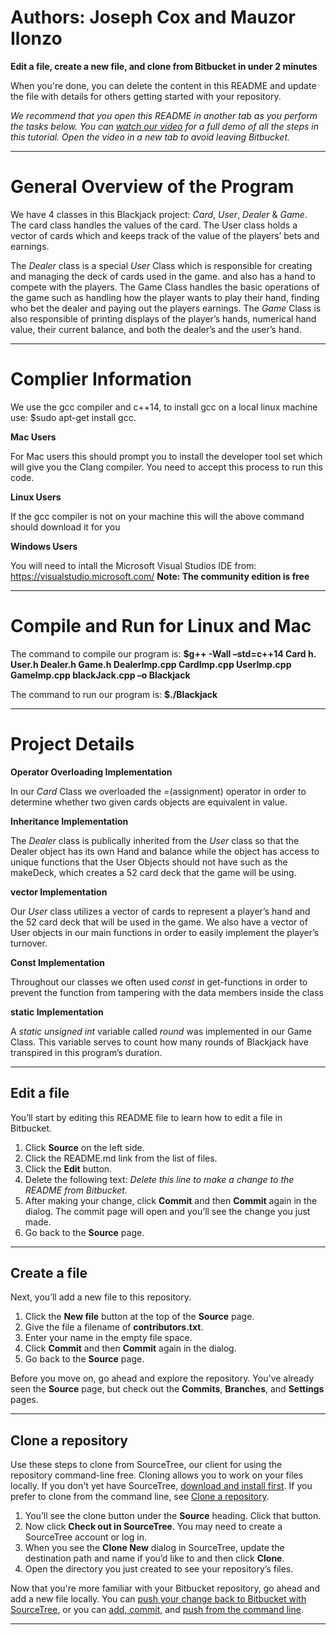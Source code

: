 # Authors: Joseph Cox and Mauzor Ilonzo

**Edit a file, create a new file, and clone from Bitbucket in under 2 minutes**

When you're done, you can delete the content in this README and update the file with details for others getting started with your repository.

*We recommend that you open this README in another tab as you perform the tasks below. You can [watch our video](https://youtu.be/0ocf7u76WSo) for a full demo of all the steps in this tutorial. Open the video in a new tab to avoid leaving Bitbucket.*

---
# General Overview of the Program

We have 4 classes in this Blackjack project: *Card*, *User*, *Dealer* & *Game*. The card class handles the values of the card. The User class holds a vector of cards which and keeps track of the value of the players’ bets and earnings. 

The *Dealer* class is a special *User* Class which is responsible for creating and managing the deck of cards used in the game. and also has a hand to compete with the players. The Game Class handles the basic operations of the game such as handling how the player wants to play their hand, finding who bet the dealer and paying out the players earnings. The *Game* Class is also responsible of printing displays of the player’s hands, numerical hand value, their current balance, and both the dealer’s and the user’s hand.


---

# Complier Information 

We use the gcc compiler and c++14, to install gcc on a local linux machine use: $sudo apt-get install gcc.

**Mac Users**

For Mac users this should prompt you to install the developer tool set which will give you the Clang compiler. You need to accept this process
to run this code.

**Linux Users** 

If the gcc compiler is not on your machine this will the above command 
should download it for you

**Windows Users** 

You will need to intall the Microsoft Visual Studios IDE from: https://visualstudio.microsoft.com/
**Note: The community edition is free**

---

# Compile and Run for Linux and Mac 

The command to compile our program is: **$g++ -Wall –std=c++14 Card h. User.h Dealer.h Game.h DealerImp.cpp CardImp.cpp UserImp.cpp GameImp.cpp blackJack.cpp –o Blackjack**

The command to run our program is:
**$./Blackjack**

---

# Project Details

**Operator Overloading Implementation**

In our *Card* Class we overloaded the *=*(assignment) operator in order to determine whether two given cards objects are equivalent in value. 

**Inheritance Implementation**

The *Dealer* class is publically inherited from the *User* class so that the Dealer object has its own Hand and balance while the object has access to unique functions that the User Objects should not have such as the makeDeck, which creates a 52 card deck that the game will be using.


**vector Implementation**

Our *User* class utilizes a vector of cards to represent a player’s hand and the 52 card deck that will be used in the game. We also have a vector of User objects in our main functions in order to easily implement the player’s turnover.

**Const Implementation**

Throughout our classes we often used *const* in get-functions in order to prevent the function from tampering with the data members inside the class

**static Implementation**

A *static unsigned int* variable called *round* was implemented in our Game Class. This variable serves to count how many rounds of Blackjack have transpired in this program’s duration.


---

## Edit a file

You’ll start by editing this README file to learn how to edit a file in Bitbucket.

1. Click **Source** on the left side.
2. Click the README.md link from the list of files.
3. Click the **Edit** button.
4. Delete the following text: *Delete this line to make a change to the README from Bitbucket.*
5. After making your change, click **Commit** and then **Commit** again in the dialog. The commit page will open and you’ll see the change you just made.
6. Go back to the **Source** page.

---

## Create a file

Next, you’ll add a new file to this repository.

1. Click the **New file** button at the top of the **Source** page.
2. Give the file a filename of **contributors.txt**.
3. Enter your name in the empty file space.
4. Click **Commit** and then **Commit** again in the dialog.
5. Go back to the **Source** page.

Before you move on, go ahead and explore the repository. You've already seen the **Source** page, but check out the **Commits**, **Branches**, and **Settings** pages.

---

## Clone a repository

Use these steps to clone from SourceTree, our client for using the repository command-line free. Cloning allows you to work on your files locally. If you don't yet have SourceTree, [download and install first](https://www.sourcetreeapp.com/). If you prefer to clone from the command line, see [Clone a repository](https://confluence.atlassian.com/x/4whODQ).

1. You’ll see the clone button under the **Source** heading. Click that button.
2. Now click **Check out in SourceTree**. You may need to create a SourceTree account or log in.
3. When you see the **Clone New** dialog in SourceTree, update the destination path and name if you’d like to and then click **Clone**.
4. Open the directory you just created to see your repository’s files.

Now that you're more familiar with your Bitbucket repository, go ahead and add a new file locally. You can [push your change back to Bitbucket with SourceTree](https://confluence.atlassian.com/x/iqyBMg), or you can [add, commit,](https://confluence.atlassian.com/x/8QhODQ) and [push from the command line](https://confluence.atlassian.com/x/NQ0zDQ).

---

